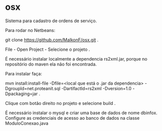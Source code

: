 # osx

Sistema para cadastro de ordens de serviço.

Para rodar no Netbeans:

git clone https://github.com/MalkonF/osx.git .

File - Open Project - Selecione o projeto .

É necessário instalar localmente a dependencia rs2xml.jar, porque no repositório do maven ela não foi encontrada.

Para instalar faça:

mvn install:install-file -Dfile=<local que está o .jar da dependencia> -DgroupId=net.proteanit.sql -DartifactId=rs2xml -Dversion=1.0 -Dpackaging=jar .

Clique com botão direito no projeto e selecione build .

É necessário instalar o mysql e criar uma base de dados de nome dbinfox. 
Configure as credenciais de acesso ao banco de dados na classe ModuloConexao.java

